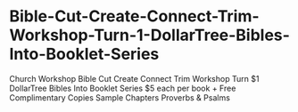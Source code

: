 # Bible-Cut-Create-Connect-Trim-Workshop-Turn-1-DollarTree-Bibles-Into-Booklet-Series
Church Workshop Bible Cut Create Connect Trim Workshop Turn $1 DollarTree Bibles Into Booklet Series  $5 each per book + Free Complimentary Copies Sample Chapters Proverbs &amp; Psalms

